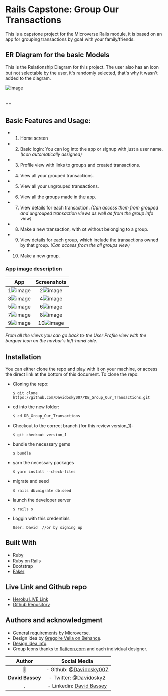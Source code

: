# Rails Capstone: Group Our Transactions

This is a capstone project for the Microverse Rails module, it is based on an app for grouping transactions by goal with your family/friends.


## ER Diagram for the basic Models
This is the Relationship Diagram for this project.
The user also has an icon but not selectable by the user, it's randomly selected, that's why it wasn't added to the diagram.

![image](/app/assets/images/_Entity_Relationship_Diagram_Example_(UML_Notation).png)

<!-- [link to file for edition](https://app.diagrams.net/?title=Copy%20of%20Group%20Our%20Transactions%20CAPstonePRJ-v1&client=1#W388c734d24bdc20a%2F388C734D24BDC20A!524 or https://tinyurl.com/ydhpcuee) -->
--
---
## Basic Features and Usage:
- 1. Home screen
- 2. Basic login: You can log into the app or signup with just a user name. *(Icon automatically assigned)*
- 3. Profile view with links to groups and created transactions.
- 4. View all your grouped transactions.
- 5. View all your ungrouped transactions.
- 6. View all the groups made in the app.
- 7. View details for each transaction. *(Can access them from grouped and ungrouped transaction views as well as from the group info view)*
- 8. Make a new transaction, with ot without belonging to a group.
- 9. View details for each group, which include the transactions owned by that group. *(Can access from the all groups view)*
- 10. Make a new group.

### App image description
App             | Screenshots
:--------------:|:------------:
1![image](/app/assets/images/RailsCapstone_RDMe01.png) | 2![image](/app/assets/images/RailsCapstone_RDMe02.png)
3![image](/app/assets/images/RailsCapstone_RDMe03.png) | 4![image](/app/assets/images/RailsCapstone_RDMe04.png)
5![image](/app/assets/images/RailsCapstone_RDMe05.png) | 6![image](/app/assets/images/RailsCapstone_RDMe06.png)
7![image](/app/assets/images/RailsCapstone_RDMe07.png) | 8![image](/app/assets/images/RailsCapstone_RDMe08.png)
9![image](/app/assets/images/RailsCapstone_RDMe09.png) | 10![image](/app/assets/images/RailsCapstone_RDMe10.png)
*From all the views you can go back to the User Profile view with the burguer icon on the navbar's left-hand side.*

## Installation

You can either clone the repo and play with it on your machine, or access the direct link at the bottom of this document.
To clone the repo:

- Cloning the repo:
  ```
  $ git clone https://github.com/Davidosky007/DB_Group_Our_Transactions.git
  ```
- cd into the new folder:
  ```
  $ cd DB_Group_Our_Transactions
  ```
- Checkout to the correct branch (for this review version_1):
  ```
  $ git checkout version_1
  ```
- bundle the necessary gems
  ```
  $ bundle
  ```
- yarn the necessary packages
  ```
  $ yarn install --check-files
  ```
- migrate and seed
  ```
  $ rails db:migrate db:seed
  ```
- launch the developer server
  ```
  $ rails s
  ```
- Loggin with this credentials
  ```
  User: David  //or by signing up
  ```
## Built With
- Ruby
- Ruby on Rails
- Bootstrap
- [Faker](https://github.com/faker-ruby/faker)

## Live Link and Github repo
- [Heroku LIVE Link](https://group-trans.herokuapp.com/)
- [Github Repository](https://github.com/NewIncome/MV_Group-Our-Transactions)

## Authors and acknowledgment
- [General requirements](https://www.notion.so/Group-our-transactions-ccea2b6642664540a70de9f30bdff4ce) by [Microverse](https://www.microverse.org/).
- Design idea by [Gregoire Vella on Behance](https://www.behance.net/gregoirevella).
- [Design idea info](https://www.behance.net/gallery/19759151/Snapscan-iOs-design-and-branding?tracking_source=).
- Group Icons thanks to [flaticon.com](https://www.flaticon.com) and each individual designer.

Author | Social Media
:--------------:|:------------:
👤 | - Github: [@Davidosky007](https://github.com/Davidosky007)
**David Bassey** | - Twitter: [@Davidosky2](https://twitter.com/Davidosky2)
. | - Linkedin: [David Bassey](https://www.linkedin.com/in/david-bassey-akan/)